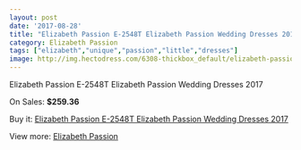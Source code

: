 ```yaml
---
layout: post
date: '2017-08-28'
title: "Elizabeth Passion E-2548T Elizabeth Passion Wedding Dresses 2017"
category: Elizabeth Passion
tags: ["elizabeth","unique","passion","little","dresses"]
image: http://img.hectodress.com/6308-thickbox_default/elizabeth-passion-e-2548t-elizabeth-passion-wedding-dresses-2013.jpg
---
```

Elizabeth Passion E-2548T Elizabeth Passion Wedding Dresses 2017

On Sales: **$259.36**
<a href="https://www.hectodress.com/elizabeth-passion/3127-elizabeth-passion-e-2548t-elizabeth-passion-wedding-dresses-2013.html"><amp-img layout="responsive" width="600" height="600" src="//img.hectodress.com/6308-thickbox_default/elizabeth-passion-e-2548t-elizabeth-passion-wedding-dresses-2013.jpg" alt="Elizabeth Passion E-2548T Elizabeth Passion Wedding Dresses 2017 0" /></a>

Buy it: [Elizabeth Passion E-2548T Elizabeth Passion Wedding Dresses 2017](https://www.hectodress.com/elizabeth-passion/3127-elizabeth-passion-e-2548t-elizabeth-passion-wedding-dresses-2013.html "Elizabeth Passion E-2548T Elizabeth Passion Wedding Dresses 2017")

View more: [Elizabeth Passion](https://www.hectodress.com/53-elizabeth-passion "Elizabeth Passion")